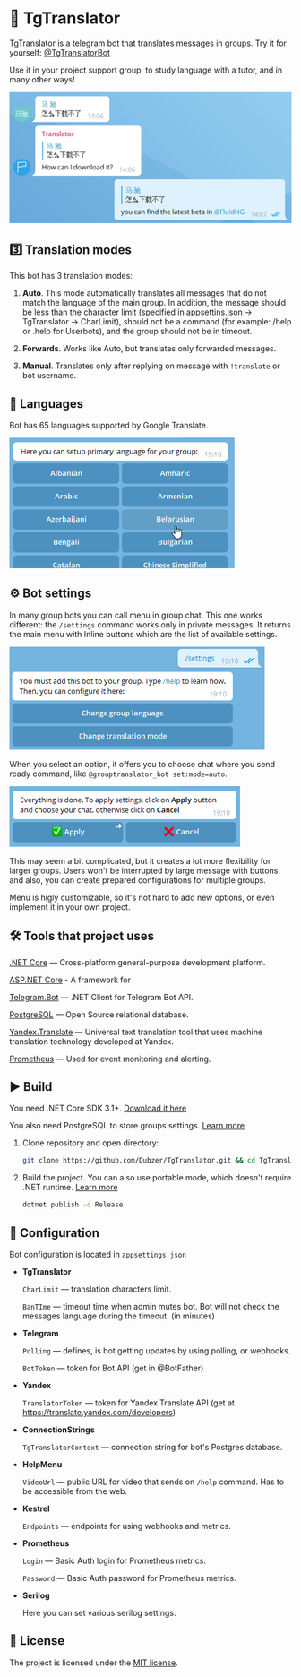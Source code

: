 📙 TgTranslator
===============

TgTranslator is a telegram bot that translates messages in groups. Try it for yourself: [@TgTranslatorBot](https://t.me/tgtranslatorbot)

Use it in your project support group, to study language with a tutor, and in many other ways!

![alt text](https://raw.githubusercontent.com/Dubzer/TgTranslator/master/screenshots/1.png "Example")

## 3️⃣ Translation modes

This bot has 3 translation modes:

1. **Auto**. This mode automatically translates all messages that do not match the language of the main group. In addition, the message should be less than the character limit (specified in appsettins.json -> TgTranslator -> CharLimit), should not be a command (for example: /help or .help for Userbots), and the group should not be in timeout.

2. **Forwards**. Works like Auto, but translates only forwarded messages.

3. **Manual**. Translates only after replying on message with `!translate` or bot username.

## 📙 Languages
Bot has 65 languages supported by Google Translate.

![alt text](https://raw.githubusercontent.com/Dubzer/TgTranslator/master/screenshots/language_selection.png "Languages seletion")

## ⚙️ Bot settings

In many group bots you can call menu in group chat. This one works different: the ``/settings`` command works only in private messages. It returns the main menu with Inline buttons which are the list of available settings. 

![alt text](https://raw.githubusercontent.com/Dubzer/TgTranslator/master/screenshots/main_menu.png "Main Menu")


When you select an option, it offers you to choose chat where you send ready command, like `@grouptranslator_bot set:mode=auto`.

![alt text](https://raw.githubusercontent.com/Dubzer/TgTranslator/master/screenshots/apply_menu.png "Apply Menu")


This may seem a bit complicated, but it creates a lot more flexibility for larger groups. Users won't be interrupted by large message with buttons, and also, you can create prepared configurations for multiple groups.

Menu is higly customizable, so it's not hard to add new options, or even implement it in your own project.


## 🛠 Tools that project uses

[.NET Core](https://dot.net) — Cross-platform general-purpose development platform.

[ASP.NET Core](https://dotnet.microsoft.com/apps/aspnet) - A framework for 

[Telegram.Bot](https://github.com/TelegramBots/Telegram.Bot) — .NET Client for Telegram Bot API.

[PostgreSQL](https://www.postgresql.org/) — Open Source relational database.

[Yandex.Translate](https://translate.yandex.com/developers) — Universal text translation tool that uses machine translation technology developed at Yandex.

[Prometheus](https://prometheus.io/) — Used for event monitoring and alerting.

## ▶️ Build
You need .NET Core SDK 3.1+. [Download it here](https://dotnet.microsoft.com/download/dotnet-core/3.1)

You also need PostgreSQL to store groups settings. [Learn more](https://www.postgresql.org/)

1. Clone repository and open directory:
   ```sh
   git clone https://github.com/Dubzer/TgTranslator.git && cd TgTranslator
2. Build the project. You can also use portable mode, which doesn't require .NET runtime. [Learn more](https://docs.microsoft.com/en-us/dotnet/core/tools/dotnet-build)
    ```sh
    dotnet publish -c Release
    ```
## 🔧 Configuration
Bot configuration is located in ``appsettings.json``

- **TgTranslator**

  ``CharLimit`` —  translation characters limit.

  ``BanTIme`` —  timeout time when admin mutes bot. Bot will not check the messages language during the timeout. (in minutes)

- **Telegram**

  ``Polling`` — defines, is bot getting updates by using polling, or webhooks.

  ``BotToken`` — token for Bot API (get in @BotFather) 

- **Yandex**

  ``TranslatorToken`` — token for Yandex.Translate API (get at https://translate.yandex.com/developers)

- **ConnectionStrings**

  ``TgTranslatorContext`` — connection string for bot's Postgres database. 

- **HelpMenu**

  ``VideoUrl`` — public URL for video that sends on ``/help`` command. Has to be accessible from the web.

 - **Kestrel**

   ``Endpoints`` — endpoints for using webhooks and metrics.

- **Prometheus**

  ``Login`` — Basic Auth login for Prometheus metrics.
  
  ``Password`` — Basic Auth password for Prometheus metrics.

- **Serilog**

  Here you can set various serilog settings.
## 📝 License
The project is licensed under the [MIT license](https://github.com/yet-another-devteam/SendColorBot/blob/master/LICENSE).
